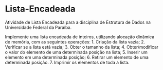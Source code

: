 # Lista-Encadeada
Atividade de Lista Encadeada para a disciplina de Estrutura de Dados na Universidade Federal da Paraíba.

Implemente uma lista encadeada de inteiros, utilizando alocação dinâmica de memória,
com as seguintes operações:
        1. Criação da lista vazia;
        2. Verificar se a lista está vazia;
        3. Obter o tamanho da lista;
        4. Obter/modificar o valor do elemento de uma determinada
        posição na lista;
        5. Inserir um elemento em uma determinada posição;
        6. Retirar um elemento de uma determinada posição.
        7. Imprimir os elementos de toda a lista. 
